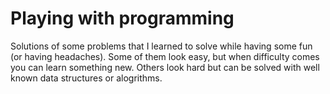 # Playing with programming
Solutions of some problems that I learned to solve while having some fun (or having headaches). Some of them look easy, but when difficulty comes you can learn something new. Others look hard but can be solved with well known data structures or alogrithms.
